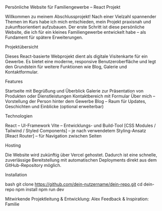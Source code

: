 Persönliche Website für Familiengewerbe – React Projekt

Willkommen zu meinem Abschlussprojekt! 
Nach einer Vielzahl spannender Themen im Kurs habe ich mich entschieden, 
mein Projekt praxisnah und zukunftsorientiert aufzubauen. Der erste Schritt ist diese persönliche Website, 
die ich für ein kleines Familiengewerbe entwickelt habe – als Fundament für spätere Erweiterungen.


Projektübersicht

Dieses React-basierte Webprojekt dient als digitale Visitenkarte für ein Gewerbe. 
Es bietet eine moderne, responsive Benutzeroberfläche und legt den Grundstein 
für weitere Funktionen wie Blog, Galerie und Kontaktformular.


Features

Startseite mit Begrüßung und Überblick
Galerie zur Präsentation von Produkten oder Dienstleistungen
Kontaktbereich mit Formular
Über mich – Vorstellung der Person hinter dem Gewerbe
Blog – Raum für Updates, Geschichten und Einblicke (optional erweiterbar)


Technologien

React – UI-Framework
Vite – Entwicklungs- und Build-Tool
[CSS Modules / Tailwind / Styled Components] – je nach verwendetem Styling-Ansatz
[React Router] – für Navigation zwischen Seiten


Hosting

Die Website wird zukünftig über Vercel gehostet. 
Dadurch ist eine schnelle, zuverlässige Bereitstellung 
mit automatischen Deployments direkt aus dem GitHub-Repository möglich.


Installation

bash
git clone https://github.com/dein-nutzername/dein-repo.git
cd dein-repo
npm install
npm run dev

Mitwirkende
Projektleitung & Entwicklung: Alex 
Feedback & Inspiration: Familie
